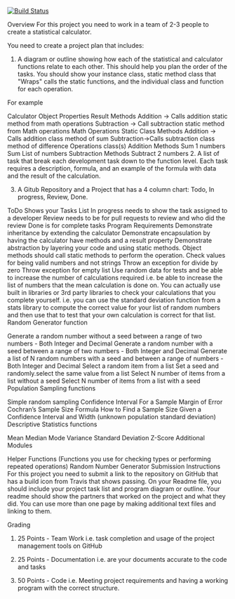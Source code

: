 [![Build Status](https://travis-ci.com/williamaherman/statscalculator.svg?branch=main)](https://travis-ci.com/williamaherman/statscalculator)


Overview
For this project you need to work in a team of 2-3 people to create a statistical calculator.  

You need to create a project plan that includes:

1.  A diagram or outline showing how each of the statistical and calculator functions relate to each other.  This should help you plan the order of the tasks.  You should show your instance class, static method class that "Wraps" calls the static functions, and the individual class and function for each operation.

For example

Calculator Object
Properties
Result 
Methods
Addition -> Calls addition static method from math operations
Subtraction -> Call subtraction static method from Math operations
Math Operations Static Class
Methods
Addition -> Calls addition class method of sum
Subtraction->Calls subtraction class method of difference
Operations class(s)
Addition
Methods 
Sum 1 numbers
Sum List of numbers
Subtraction
Methods
Subtract 2 numbers
2.  A list of task that break each development task down to the function level.  Each task requires a description, formula, and an example of the formula with data and the result of the calculation.  

3.  A Gitub Repository and a Project that has a 4 column chart: Todo, In progress, Review, Done.  

ToDo Shows your Tasks List
In progress needs to show the task assigned to a developer
Review needs to be for pull requests to review and who did the review
Done is for complete tasks
Program Requirements
Demonstrate inheritance by extending the calculator
Demonstrate encapsulation by having the calculator have methods and a result property
Demonstrate abstraction by layering your code and using static methods.  Object methods should call static methods to perform the operation.
Check values for being valid numbers and not strings
Throw an exception for divide by zero 
Throw exception for empty list
Use random data for tests and be able to increase the number of calculations required i.e. be able to increase the list of numbers that the mean calculation is done on.  You can actually use built in libraries or 3rd party libraries to check your calculations that you complete yourself.  i.e. you can use the standard deviation function from a stats library to compute the correct value for your list of random numbers and then use that to test that your own calculation is correct for that list.
Random Generator function

Generate a random number without a seed between a range of two numbers - Both Integer and Decimal
Generate a random number with a seed between a range of two numbers - Both Integer and Decimal
Generate a list of N random numbers with a seed and between a range of numbers - Both Integer and Decimal
Select a random item from a list
Set a seed and randomly.select the same value from a list
Select N number of items from a list without a seed
Select N number of items from a list with a seed
Population Sampling functions

Simple random sampling
Confidence Interval For a Sample
Margin of Error
Cochran’s Sample Size Formula
How to Find a Sample Size Given a Confidence Interval and Width (unknown population standard deviation)
Descriptive Statistics functions

Mean
Median
Mode
Variance
Standard Deviation
Z-Score
Additional Modules

Helper Functions (Functions you use for checking types or performing repeated operations)
Random Number Generator
Submission Instructions
For this project you need to submit a link to the repository on GitHub that has a build icon from Travis that shows passing.  On your Readme file, you should include your project task list and program diagram or outline.  Your readme should show the partners that worked on the project and what they did.  You can use more than one page by making additional text files and linking to them.  

Grading
1.  25 Points - Team Work i.e. task completion and usage of the project management tools on GitHub

2.  25 Points - Documentation i.e. are your documents accurate to the code and tasks

3.  50 Points - Code i.e. Meeting project requirements and having a working program with the correct structure.